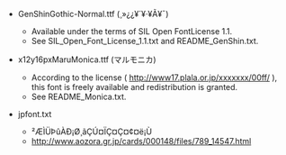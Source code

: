 *   GenShinGothic-Normal.ttf (¸»¿¿¥´¥·¥Ã¥¯)
	*   Available under the terms of SIL Open FontLicense 1.1.
	*   See SIL_Open_Font_License_1.1.txt and README_GenShin.txt.

*   x12y16pxMaruMonica.ttf (マルモニカ)
    *   According to the license ( http://www17.plala.or.jp/xxxxxxx/00ff/ ), this font is freely available and redistribution is granted.
    *   See README_Monica.txt.

*   jpfont.txt
	*   ²ÆÌÜÞûÀÐ¡Ø¸ãÇÚ¤ÏÇ­¤Ç¤¢¤ë¡Ù
	*   http://www.aozora.gr.jp/cards/000148/files/789_14547.html

